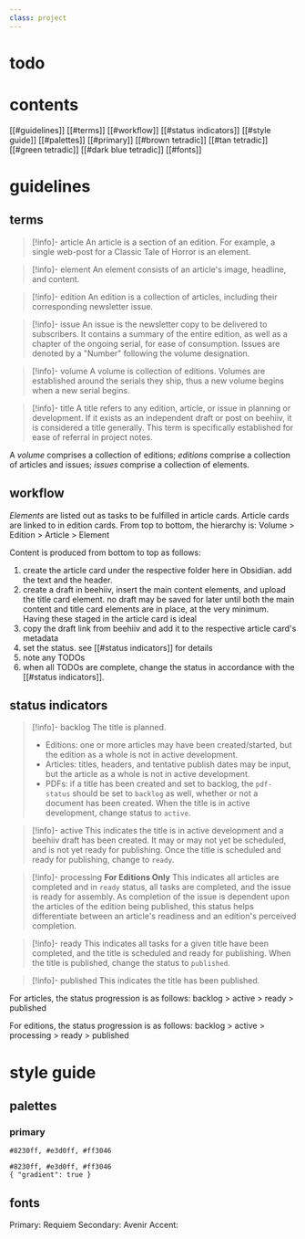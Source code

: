 ```yaml
---
class: project
---
```


# todo

# contents
[[#guidelines]] 
	[[#terms]] 
	[[#workflow]] 
	[[#status indicators]] 
[[#style guide]] 
	[[#palettes]] 
		[[#primary]] 
		[[#brown tetradic]] 
		[[#tan tetradic]] 
		[[#green tetradic]] 
		[[#dark blue tetradic]] 
	[[#fonts]] 
# guidelines
## terms

> [!info]- article
> An article is a section of an edition. For example, a single web-post for a Classic Tale of Horror is an element.

> [!info]- element
> An element consists of an article's image, headline, and content.

> [!info]- edition
> An edition is a collection of articles, including their corresponding newsletter issue.

> [!info]- issue
> An issue is the newsletter copy to be delivered to subscribers. It contains a summary of the entire edition, as well as a chapter of the ongoing serial, for ease of consumption. Issues are denoted by a "Number" following the volume designation.

> [!info]- volume
> A volume is collection of editions. Volumes are established around the serials they ship, thus a new volume begins when a new serial begins.

> [!info]- title
> A title refers to any edition, article, or issue in planning or development. If it exists as an independent draft or post on beehiiv, it is considered a title generally. This term is specifically established for ease of referral in project notes.

A *volume* comprises a collection of editions; *editions* comprise a collection of articles and issues; *issues* comprise a collection of elements.
## workflow
*Elements* are listed out as tasks to be fulfilled in article cards. Article cards are linked to in edition cards. From top to bottom, the hierarchy is:
	Volume > Edition > Article > Element

Content is produced from bottom to top as follows:
1. create the article card under the respective folder here in Obsidian. add the text and the header. 
2. create a draft in beehiiv, insert the main content elements, and upload the title card element. no draft may be saved for later until both the main content and title card elements are in place, at the very minimum. Having these staged in the article card is ideal
3. copy the draft link from beehiiv and add it to the respective article card's metadata
4. set the status. see [[#status indicators]] for details
5. note any TODOs
6. when all TODOs are complete, change the status in accordance with the [[#status indicators]].
## status indicators

> [!info]- backlog
> The title is planned.
> - Editions: one or more articles may have been created/started, but the edition as a whole is not in active development.
> - Articles: titles, headers, and tentative publish dates may be input, but the article as a whole is not in active development. 
> - PDFs: if a title has been created and set to backlog, the `pdf-status` should be set to `backlog` as well, whether or not a document has been created.
> When the title is in active development, change status to `active`.

> [!info]- active
> This indicates the title is in active development and a beehiiv draft has been created. It may or may not yet be scheduled, and is not yet ready for publishing. Once the title is scheduled and ready for publishing, change to `ready`.

> [!info]- processing
> **For Editions Only**
> This indicates all articles are completed and in `ready` status, all tasks are completed, and the issue is ready for assembly. As completion of the issue is dependent upon the articles of the edition being published, this status helps differentiate between an article's readiness and an edition's perceived completion.

> [!info]- ready
> This indicates all tasks for a given title have been completed, and the title is scheduled and ready for publishing. When the title is published, change the status to `published`.

> [!info]- published
> This indicates the title has been published.

For articles, the status progression is as follows:
	backlog > active > ready > published

For editions, the status progression is as follows:
	backlog > active > processing > ready > published
# style guide
## palettes
### primary
```palette
#8230ff, #e3d0ff, #ff3046
```

```palette
#8230ff, #e3d0ff, #ff3046
{ "gradient": true }
```

## fonts
Primary: Requiem
Secondary: Avenir
Accent: 